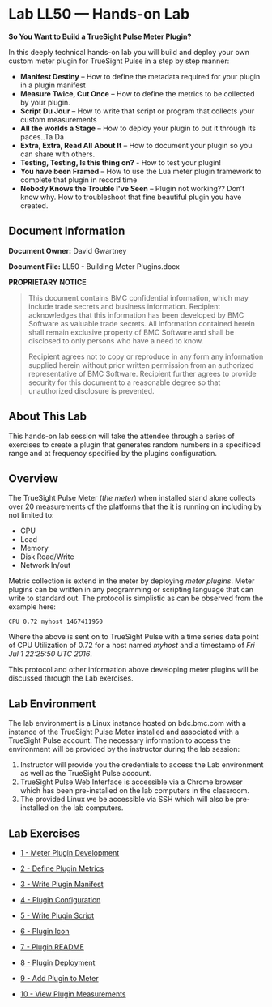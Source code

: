 # Lab LL50 — Hands-on Lab

**So You Want to Build a TrueSight Pulse Meter Plugin?**

In this deeply technical hands-on lab you will build and deploy your own custom meter plugin for TrueSight Pulse
in a step by step manner:

- __Manifest Destiny__ – How to define the metadata required for your plugin in a plugin manifest
- __Measure Twice, Cut Once__ – How to define the metrics to be collected by your plugin.
- __Script Du Jour__ – How to write that script or program that collects your custom measurements
- __All the worlds a Stage__ – How to deploy your plugin to put it through its paces..Ta Da
- __Extra, Extra, Read All About It__ – How to document your plugin so you can share with others.
- __Testing, Testing, Is this thing on?__ - How to test your plugin!
- __You have been Framed__ – How to use the Lua meter plugin framework to complete that plugin in record time
- __Nobody Knows the Trouble I've Seen__ – Plugin not working?? Don’t know why. How to troubleshoot that fine beautiful plugin you have created. 

## Document Information

__Document Owner:__ David Gwartney

__Document File:__  LL50 - Building Meter Plugins.docx

__PROPRIETARY NOTICE__

> This document contains BMC confidential information, which may include trade secrets and business information.
> Recipient acknowledges that this information has been developed by BMC Software as valuable trade secrets.
> All information contained herein shall remain exclusive property of BMC Software and shall be disclosed
> to only persons who have a need to know.
>
> Recipient agrees not to copy or reproduce in any form any information supplied herein without prior written
> permission from an authorized representative of BMC Software. Recipient further agrees to provide
> security for this document to a reasonable degree so that unauthorized disclosure is prevented.



## About This Lab

This hands-on lab session will take the attendee through a series of exercises to
create a plugin that generates random numbers in a specificed range and at frequency specified by
the plugins configuration.

## Overview

The TrueSight Pulse Meter (_the meter_) when installed stand alone collects over 20 measurements of the
platforms that the it is running on including by not limited to:

- CPU
- Load
- Memory
- Disk Read/Write
- Network In/out

Metric collection is extend in the meter by deploying _meter plugins_. Meter plugins can be written in any programming or
scripting language that can write to standard out. The protocol is simplistic as can be observed from the example here:

```
CPU 0.72 myhost 1467411950 
```

Where the above is sent on to TrueSight Pulse with a time series data point of CPU Utilization of 0.72 for a host named _myhost_
and a timestamp of _Fri Jul  1 22:25:50 UTC 2016_.

This protocol and other information above developing meter plugins will be discussed through the Lab exercises.

## Lab Environment

The lab environment is a Linux instance hosted on bdc.bmc.com with a instance of the TrueSight Pulse Meter installed and associated with a TrueSight Pulse account. The necessary information to access the environment will be provided by the instructor during the lab session:

1. Instructor will provide you the credentials to access the Lab environment as well as the TrueSight Pulse account.
2. TrueSight Pulse Web Interface is accessible via a Chrome browser which has been pre-installed on the lab computers in the classroom.
3. The provided Linux we be accessible via SSH which will also be pre-installed on the lab computers.


## Lab Exercises

- [1 - Meter Plugin Development](ex1.md)

- [2 - Define Plugin Metrics](ex2.md)

- [3 - Write Plugin Manifest](ex3.md)

- [4 - Plugin Configuration](ex4.md)

- [5 - Write Plugin Script](ex5.md)

- [6 - Plugin Icon](ex6.md)

- [7 - Plugin README](ex7.md)

- [8 - Plugin Deployment](ex8.md)

- [9 - Add Plugin to Meter](ex9.md)

- [10 - View Plugin Measurements](ex10.md)
 

